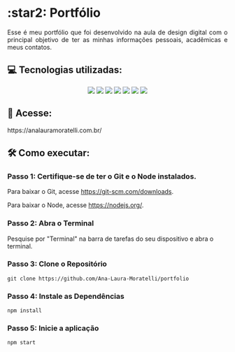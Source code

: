 <h1>:star2: Portfólio</h1>
<div align="center">
<div align="justify">
Esse é meu portfólio que foi desenvolvido na aula de design digital com o principal objetivo de ter as minhas informações pessoais, acadêmicas e meus contatos.
</div>

</div>
<h2>💻 Tecnologias utilizadas: </h2>

<div align="center">
    <img src="https://img.shields.io/badge/Figma-F24E1E?style=for-the-badge&logo=figma&logoColor=white&color=6DA2FF" />
    <img src="https://img.shields.io/badge/HTML5-239120?style=for-the-badge&logo=html5&logoColor=white&color=6DA2FF" />
    <img src="https://img.shields.io/badge/CSS3-239120?&style=for-the-badge&logo=css3&logoColor=white&color=6DA2FF" />
    <img src="https://img.shields.io/badge/react-4A154B?style=for-the-badge&logo=react&logoColor=white&color=6DA2FF" />
    <img src="https://img.shields.io/badge/Node.js-339933?style=for-the-badge&logo=node.js&logoColor=white&color=6DA2FF" />
    <img src="https://img.shields.io/badge/TypeScript-3178C6?style=for-the-badge&logo=typescript&logoColor=white&color=6DA2FF" />
    <img src="https://img.shields.io/badge/Vercel-000000?style=for-the-badge&logo=vercel&logoColor=white&color=6DA2FF"/>
    
    
</div>
<h2>📱 Acesse:</h2>
https://analauramoratelli.com.br/

<h2>🛠️ Como executar:</h2>

  <h3>Passo 1: Certifique-se de ter o Git e o Node instalados.</h3>
    <p>Para baixar o Git, acesse <a href="https://git-scm.com/downloads">https://git-scm.com/downloads</a>.</p>
    <p>Para baixar o Node, acesse <a href="https://nodejs.org/">https://nodejs.org/</a>.</p>

  <h3>Passo 2: Abra o Terminal</h3>
  <p>Pesquise por "Terminal" na barra de tarefas do seu dispositivo e abra o terminal.</p>

  <h3>Passo 3: Clone o Repositório</h3>
  <pre><code>git clone https://github.com/Ana-Laura-Moratelli/portfolio</code></pre>

  <h3>Passo 4: Instale as Dependências </h3>
  <pre><code>npm install</code></pre>

  <h3>Passo 5: Inicie a aplicação</h3>
  <pre><code>npm start</code></pre>
 


